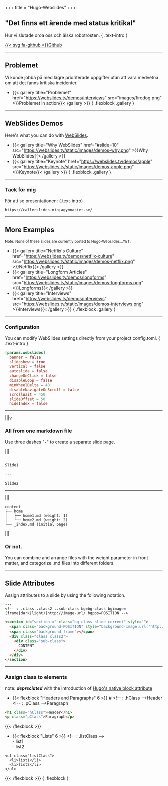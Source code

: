 +++
title = "Hugo-Webslides"
+++
<!--: .wrap .size-70 ..aligncenter bg=bg-black bgimage=images/natt.jpg -->


## **"Det finns ett ärende med status kritikal"**

Hur vi slutade oroa oss och älska robotrösten.
{ .text-intro }

[{{< svg fa-github >}}Github](https://github.com/AHallqvist/callerslides)

---
<!-- : .aligncenter . size-40 -->

## Problemet

Vi kunde jobba på med lägre prioriterade uppgifter 
utan att vara medvetna om att det fanns kritiska incidenter.

- {{< gallery title="Problemet" href="https://webslides.tv/demos/interviews" src="images/firedog.png" >}}Problemet in action{{< /gallery >}}
{ .flexblock .gallery }

---
<!--: .wrap -->

## **WebSlides Demos**
Here's what you can do with [WebSlides](https://webslides.tv).

- {{< gallery title="Why WebSlides" href="#slide=10" src="https://webslides.tv/static/images/demos-why.png" >}}Why WebSlides{{< /gallery >}}
- {{< gallery title="Keynote" href="https://webslides.tv/demos/apple" src="https://webslides.tv/static/images/demos-apple.png" >}}Keynote{{< /gallery >}}
{ .flexblock .gallery }

---
<!-- : .wrap bg=bg-gradient-h -->

### **Tack för mig**
För att se presentationen:
{.text-intro}

~~~
https://callerslides.ninjagymnasiet.se/
~~~

---
<!--: .wrap -->

## **More Examples**
<small>Note. None of these slides are currently ported to Hugo-Webslides...YET.</small>

- {{< gallery title="Netflix's Culture" href="https://webslides.tv/demos/netflix-culture" src="https://webslides.tv/static/images/demos-netflix.png" >}}Netflix{{< /gallery >}}
- {{< gallery title="Longform Articles" href="https://webslides.tv/demos/longforms" src="https://webslides.tv/static/images/demos-longforms.png" >}}Longforms{{< /gallery >}}
- {{< gallery title="Interviews" href="https://webslides.tv/demos/interviews" src="https://webslides.tv/static/images/demos-interviews.png" >}}Interviews{{< /gallery >}}
{ .flexblock .gallery }


---
<!-- : .wrap .size-40 -->

### **Configuration**

You can modify WebSlides settings directly from your project config.toml.
{ .text-intro }

~~~toml
[params.webslides]
  banner = false
  slideshow = true
  vertical = false
  autoslide = false
  changeOnClick = false
  disableLoop = false
  minWheelDelta = 40
  disableNavigateOnScroll = false
  scrollWait = 450
  slideOffset = 50
  hideIndex = false
~~~


---
<!-- : .wrap -->

|||v

### **All from one markdown file**

Use three dashes "<code>-</code>" to create a separate slide page.

|||

~~~md

Slide1

---

Slide2

~~~

---
<!-- : .wrap -->


|||

~~~
content
├── home
│   ├── home1.md (weight: 1)
│   └── home2.md (weight: 2)
└── _index.md (initial page)
~~~

|||

### Or not.

You can combine and arrange files with the weight parameter in front matter, and categorize .md files into different folders.

---
<!-- : .aligncenter -->

## Slide Attributes

Assign attributes to a slide by using the following notation.

~~~
---
<!-- : .class .class2 ..sub-class bg=bg-class bgimage=(frame|dark|light)|http://image-url/ bgpos=POSITION -->
~~~

~~~html
<section id="section-x" class="bg-class slide current" style="">
  <span class="background-POSITION" style="background-image:url('http://image-url/')"></span>
  <span class="background frame"></span>
  <div class="class class2">
    <div class="sub-class">
      CONTENT
    </div>
  </div>
</section>
~~~
---
<!-- : .wrap -->

### Assign class to elements

note: ***depreciated*** with the introduction of [Hugo's native block attribute](https://gohugo.io/news/0.81.0-relnotes#attribute-lists-after-markdown-blocks)

- {{< flexblock "Headers and Paragraphs" 6 >}}
<span># <!-</span>- : .hClass -<span>-></span>Header<br>
<span><!-</span>- : .pClass -<span>-></span>Paragraph
~~~html
<h1 class="hClass">Header</h1>
<p class="pClass">Paragraph</p>
~~~
{{< /flexblock >}}

- {{< flexblock "Lists" 6 >}}
<span><!-</span>- : .listClass -<span>-></span><br>
<span>-</span> list1<br>
<span>-</span> list2
~~~
<ul class="listClass">
  <li>list1</li>
  <li>list2</li>
</ul>
~~~
{{< /flexblock >}}
{ .flexblock }
